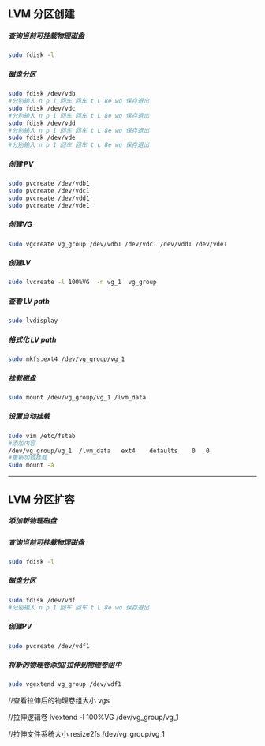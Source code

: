 ## LVM 分区创建

##### 查询当前可挂载物理磁盘
```bash
sudo fdisk -l
```

##### 磁盘分区
```bash
sudo fdisk /dev/vdb
#分别输入 n p 1 回车 回车 t L 8e wq 保存退出
sudo fdisk /dev/vdc
#分别输入 n p 1 回车 回车 t L 8e wq 保存退出
sudo fdisk /dev/vdd
#分别输入 n p 1 回车 回车 t L 8e wq 保存退出
sudo fdisk /dev/vde
#分别输入 n p 1 回车 回车 t L 8e wq 保存退出
```


##### 创建 PV
```bash
sudo pvcreate /dev/vdb1
sudo pvcreate /dev/vdc1
sudo pvcreate /dev/vdd1
sudo pvcreate /dev/vde1
```


##### 创建VG
```bash
sudo vgcreate vg_group /dev/vdb1 /dev/vdc1 /dev/vdd1 /dev/vde1
```


##### 创建LV
```bash
sudo lvcreate -l 100%VG  -n vg_1  vg_group
```

##### 查看 LV path
```bash
sudo lvdisplay
```

##### 格式化 LV  path
```bash
sudo mkfs.ext4 /dev/vg_group/vg_1
```

##### 挂载磁盘
```bash
sudo mount /dev/vg_group/vg_1 /lvm_data
```

##### 设置自动挂载
```bash
sudo vim /etc/fstab
#添加内容
/dev/vg_group/vg_1  /lvm_data   ext4    defaults    0   0
#重新加载挂载
sudo mount -a
```

------------------------------------------------
## LVM 分区扩容

##### 添加新物理磁盘
##### 查询当前可挂载物理磁盘
```bash
sudo fdisk -l
```

##### 磁盘分区
```bash
sudo fdisk /dev/vdf
#分别输入 n p 1 回车 回车 t L 8e wq 保存退出
```

##### 创建PV
```bash
sudo pvcreate /dev/vdf1
```

##### 将新的物理卷添加/拉伸到物理卷组中
```bash
sudo vgextend vg_group /dev/vdf1
```

//查看拉伸后的物理卷组大小
vgs

//拉伸逻辑卷
lvextend -l 100%VG /dev/vg_group/vg_1

//拉伸文件系统大小
resize2fs  /dev/vg_group/vg_1
